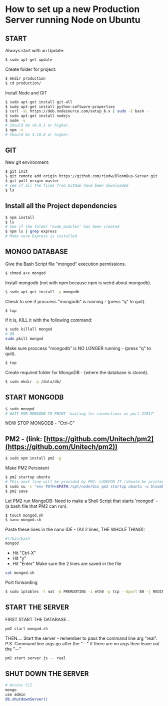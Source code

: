 # How to set up a new Production Server running Node on Ubuntu

## START
Always start with an Update:
```bash
$ sudo apt-get update
```
Create folder for project:
```bash
$ mkdir production
$ cd production/
```
Install Node and GIT
```bash
$ sudo apt-get install git-all
$ sudo apt-get install python-software-properties
$ curl -sL https://deb.nodesource.com/setup_6.x | sudo -E bash -
$ sudo apt-get install nodejs
$ node -v
# Should be v6.9.1 or higher.
$ npm -v
# Should be 3.10.8 or higher.
```
## GIT
New git environment:
```bash
$ git init
$ git remote add origin https://github.com/riodw/BloomBus-Server.git
$ git pull origin master
# see if all the files from GitHub have been downloaded
$ ls
```
## Install all the Project dependencies
```bash
$ npm install
$ ls
# See if the folder "node_modules" has been created
$ npm ls | grep express
# Make sure Express is installed
```
## MONGO DATABASE
Give the Bash Script file "mongod" execution permissions.
```bash
$ chmod a+x mongod
```
Install mongodb (not with npm because npm is weird about mongodb).
```bash
$ sudo apt-get install -y mongodb
```
Check to see if proccess "mongodb" is running - (press "q" to quit).
```bash
$ top
```
If it is, KILL it with the following command:
```bash
$ sudo killall mongod
# OR
sudo pkill mongod
```
Make sure proccess "mongodb" is NO LONGER running - (press "q" to quit).
```bash
$ top
```
Create required folder for MongoDB - (where the database is stored).
```bash
$ sudo mkdir -p /data/db/
```
## START MONGODB
```bash
$ sudo mongod
# WAIT FOR MONGODB TO PRINT 'waiting for connections on port 27017'
```
NOW STOP MONGODB - "Ctrl-C"
## PM2 - (link: [https://github.com/Unitech/pm2](https://github.com/Unitech/pm2))
```bash
$ sudo npm install pm2 -g
```
Make PM2 Persistent
```bash
$ pm2 startup ubuntu
# This next line will be provided by PM2: LOOKFOR IT (should be printed after executing the previous command)
$ sudo su -c "env PATH=$PATH:/opt/node/bin pm2 startup ubuntu -u bloombus --hp /home/bloombus"
$ pm2 save
```
Let PM2 run MongoDB:
Need to make a Shell Script that starts 'mongod' - (a bash file that PM2 can run).
```bash
$ touch mongod.sh
$ nano mongod.sh
```
Paste these lines in the nano IDE - (All 2 lines, THE WHOLE THING):
```bash
#!/bin/bash
mongod
```
* Hit "Ctrl-X"
* Hit "y"
* Hit "Enter"
Make sure the 2 lines are saved in the file
```bash
cat mongod.sh
```
Port forwarding
```bash
$ sudo iptables -t nat -A PREROUTING -i eth0 -p tcp --dport 80 -j REDIRECT --to-port 3000
```
## START THE SERVER
FIRST START THE DATABASE...
```bash
pm2 start mongod.sh
```
THEN....
Start the server - remember to pass the command line arg "real". P.S. Command line args go after the "--" if there are no args then leave out the "--"
```bash
pm2 start server.js -- real
```

## SHUT DOWN THE SERVER

```bash
# Access CLI
mongo
use admin
db.shutdownServer()
```
